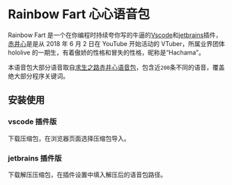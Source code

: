 # Rainbow Fart 心心语音包

Rainbow Fart 是一个在你编程时持续夸你写的牛逼的[Vscode](https://github.com/SaekiRaku/vscode-rainbow-fart)和[jetbrains](https://github.com/izhangzhihao/intellij-rainbow-fart)插件，[赤井心](https://space.bilibili.com/339567211)是是从 2018 年 6 月 2 日在 YouTube 开始活动的 VTuber，所属业界团体 hololive 的一期生，有着傲娇的性格和冒失的性格，昵称是“Hachama”。

本语音包大部分语音取自[求生之路赤井心语音包](https://www.bilibili.com/video/av86420854)，包含近`200`条不同的语音，覆盖绝大部分程序关键词。

## 安装使用

### vscode 插件版

下载压缩包，在浏览器页面选择压缩包导入。

### jetbrains 插件版

下载解压压缩包，在插件设置中填入解压后的语音包路径。
